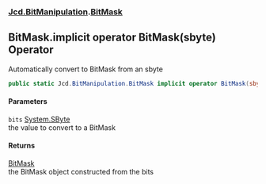 ### [Jcd.BitManipulation](Jcd_BitManipulation.md 'Jcd.BitManipulation').[BitMask](Jcd_BitManipulation_BitMask.md 'Jcd.BitManipulation.BitMask')
## BitMask.implicit operator BitMask(sbyte) Operator
Automatically convert to BitMask from an sbyte  
```csharp
public static Jcd.BitManipulation.BitMask implicit operator BitMask(sbyte bits);
```
#### Parameters
<a name='Jcd_BitManipulation_BitMask_op_ImplicitJcd_BitManipulation_BitMask(sbyte)_bits'></a>
`bits` [System.SByte](https://docs.microsoft.com/en-us/dotnet/api/System.SByte 'System.SByte')  
the value to convert to a BitMask
  
#### Returns
[BitMask](Jcd_BitManipulation_BitMask.md 'Jcd.BitManipulation.BitMask')  
the BitMask object constructed from the bits
